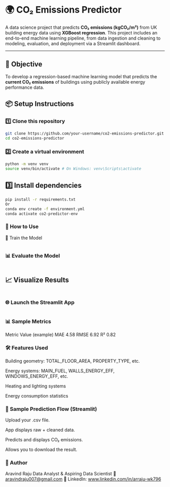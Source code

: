 
# 🌍 CO₂ Emissions Predictor

A data science project that predicts **CO₂ emissions (kgCO₂/m²)** from UK building energy data using **XGBoost regression**. This project includes an end-to-end machine learning pipeline, from data ingestion and cleaning to modeling, evaluation, and deployment via a Streamlit dashboard.

---

## 🧠 Objective

To develop a regression-based machine learning model that predicts the **current CO₂ emissions** of buildings using publicly available energy performance data.



## 📦 Setup Instructions

### 1️⃣ Clone this repository
```bash
git clone https://github.com/your-username/co2-emissions-predictor.git
cd co2-emissions-predictor
```
### 2️⃣ Create a virtual environment

```bash
python -m venv venv
source venv/bin/activate # On Windows: venv\Scripts\activate
```
## 3️⃣ Install dependencies
```bash
pip install -r requirements.txt
Or 
conda env create -f environment.yml
conda activate co2-predictor-env
```
### 🚀 How to Use
🔧 Train the Model

```bash python src/model.py
```
### 📊 Evaluate the Model

```bash python src/evaluate.py
```
## 📈 Visualize Results

```bash python src/visualize.py
```
### 🌐 Launch the Streamlit App

```bash streamlit run app/streamlit_app.py
```
### 📊 Sample Metrics
Metric Value (example)
MAE 4.58
RMSE 6.92
R² 0.82


### 🛠 Features Used
Building geometry: TOTAL_FLOOR_AREA, PROPERTY_TYPE, etc.

Energy systems: MAIN_FUEL, WALLS_ENERGY_EFF, WINDOWS_ENERGY_EFF, etc.

Heating and lighting systems

Energy consumption statistics


### 🧪 Sample Prediction Flow (Streamlit)
Upload your .csv file. 

App displays raw + cleaned data.

Predicts and displays CO₂ emissions.

Allows you to download the result.


### 👤 Author
Aravind Raju
Data Analyst & Aspiring Data Scientist
📧 aravindraju007@gmail.com
🔗 LinkedIn: www.linkedin.com/in/arraju-wk796
